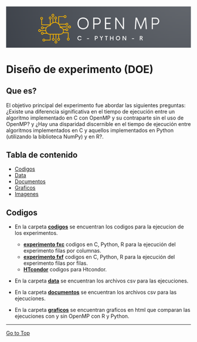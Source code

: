 
![alt text](https://github.com/oecorrechag/experimentos/blob/main/imagenes/logo.PNG)

# Diseño de experimento (DOE)

## Que es?
El objetivo principal
del experimento fue abordar las siguientes preguntas: ¿Existe
una diferencia significativa en el tiempo de ejecución entre un
algoritmo implementado en C con OpenMP y su contraparte
sin el uso de OpenMP? y ¿Hay una disparidad discernible en
el tiempo de ejecución entre algoritmos implementados en C
y aquellos implementados en Python (utilizando la biblioteca
NumPy) y en R?.

## Tabla de contenido

- [Codigos](#codigos)
- [Data](#data)
- [Documentos](#documentos)
- [Graficos](#graficos)
- [Imagenes](#imagenes)

## Codigos

  - En la carpeta [**codigos**][codigos] se encuentran los codigos para la ejecucion de los experimentos.
    - [**experimento fxc**][experimento fxc] codigos en C, Python, R para la ejecución del experimento filas por columnas.
    - [**experimento fxf**][experimento fxf] codigos en C, Python, R para la ejecución del experimento filas por filas.
    - [**HTcondor**][HTcondor] codigos para Htcondor.

  - En la carpeta [**data**][data] se encuentran los archivos csv para las ejecuciones.
    
  - En la carpeta [**documentos**][documentos] se encuentran los archivos csv para las ejecuciones.

  - En la carpeta [**graficos**][documentos] se encuentran graficos en html que comparan las ejecuciones con y sin OpenMP con R y Python.

    [codigos]: https://github.com/oecorrechag/experimentos/tree/main/codigos
    [experimento fxc]: https://github.com/oecorrechag/experimentos/tree/main/codigos/experimento%20fxc
    [experimento fxf]: https://github.com/oecorrechag/experimentos/tree/main/codigos/experimento%20fxf
    [HTcondor]: https://github.com/oecorrechag/experimentos/tree/main/codigos/HTcondor
    [data]: https://github.com/oecorrechag/experimentos/tree/main/data
    [documentos]: https://github.com/oecorrechag/experimentos/tree/main/documentos

<hr>

[Go to Top](#Tabla-de-contenido)


